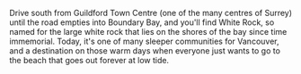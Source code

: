 Drive south from Guildford Town Centre (one of the many centres of Surrey) until the road empties into Boundary Bay, and you'll find White Rock, so named for the large white rock that lies on the shores of the bay since time immemorial. Today, it's one of many sleeper communities for Vancouver, and a destination on those warm days when everyone just wants to go to the beach that goes out forever at low tide. 